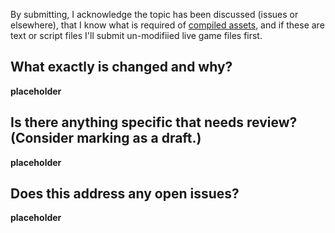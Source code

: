 By submitting, I acknowledge the topic has been discussed (issues or elsewhere), that I know what is required of [compiled assets](/CONTRIBUTING.md#Coordination), and if these are text or script files I'll submit un-modifiied live game files first.

## What exactly is changed and why?

__placeholder__

## Is there anything specific that needs review? (Consider marking as a draft.)

__placeholder__

## Does this address any open issues?

__placeholder__
